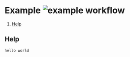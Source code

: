 # Example ![example workflow](https://github.com/triole/example/actions/workflows/build.yaml/badge.svg)

<!--- mdtoc: toc begin -->

1. [Help](#help)<!--- mdtoc: toc end -->

## Help

```go mdox-exec="echo hello world"
hello world
```
